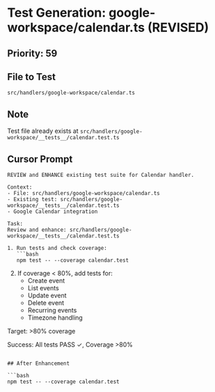 # Test Generation: google-workspace/calendar.ts (REVISED)

## Priority: 59

## File to Test
`src/handlers/google-workspace/calendar.ts`

## Note
Test file already exists at `src/handlers/google-workspace/__tests__/calendar.test.ts`

## Cursor Prompt

```
REVIEW and ENHANCE existing test suite for Calendar handler.

Context:
- File: src/handlers/google-workspace/calendar.ts
- Existing test: src/handlers/google-workspace/__tests__/calendar.test.ts
- Google Calendar integration

Task:
Review and enhance: src/handlers/google-workspace/__tests__/calendar.test.ts

1. Run tests and check coverage:
   ```bash
   npm test -- --coverage calendar.test
   ```

2. If coverage < 80%, add tests for:
   - Create event
   - List events
   - Update event
   - Delete event
   - Recurring events
   - Timezone handling

Target: >80% coverage

Success: All tests PASS ✓, Coverage >80%
```

## After Enhancement

```bash
npm test -- --coverage calendar.test
```
